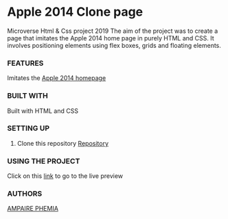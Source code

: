 # Apple 2014 Clone page
Microverse Html &amp; Css project 2019
The aim of the project was to create a page that imitates the Apple 2014 home page in purely HTML and CSS. It involves positioning elements using flex boxes, grids and floating elements.

### FEATURES
Imitates the [Apple 2014 homepage](http://archive.fo/UW4oR)


### BUILT WITH
Built with HTML and CSS


### SETTING UP
1. Clone this repository
    [Repository](https://github.com/ampaire/apple-clone-page.git)

### USING THE PROJECT
Click on this [link](https://raw.githack.com/ampaire/apple-clone-page/master/index.html)  to go to the live preview 

### AUTHORS
[AMPAIRE PHEMIA](https://github.com/ampaire)
